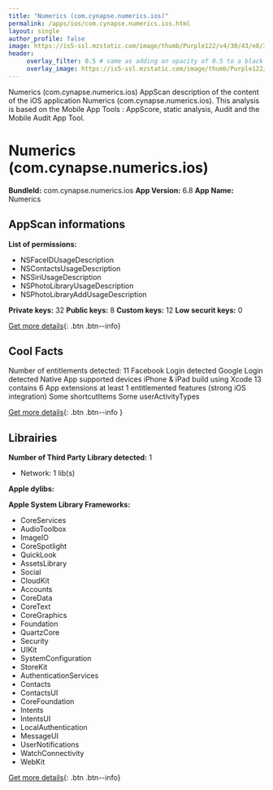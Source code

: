 ```yaml
---
title: "Numerics (com.cynapse.numerics.ios)"
permalink: /apps/ios/com.cynapse.numerics.ios.html
layout: single
author_profile: false
image: https://is5-ssl.mzstatic.com/image/thumb/Purple122/v4/30/43/e8/3043e8f7-3adb-2a49-dc1b-a0e0c8489e21/AppIcon-1x_U007emarketing-0-7-0-85-220.png/512x512bb.jpg
header: 
     overlay_filter: 0.5 # same as adding an opacity of 0.5 to a black background
     overlay_image: https://is5-ssl.mzstatic.com/image/thumb/Purple122/v4/30/43/e8/3043e8f7-3adb-2a49-dc1b-a0e0c8489e21/AppIcon-1x_U007emarketing-0-7-0-85-220.png/512x512bb.jpg
---
```

Numerics (com.cynapse.numerics.ios) AppScan description of the content of the iOS application Numerics (com.cynapse.numerics.ios). This analysis is based on the Mobile App Tools : AppScore, static analysis, Audit and the Mobile Audit App Tool.

# Numerics (com.cynapse.numerics.ios)

**BundleId:** com.cynapse.numerics.ios
**App Version:** 6.8
**App Name:** Numerics


## AppScan informations 

**List of permissions:** 
- NSFaceIDUsageDescription
- NSContactsUsageDescription
- NSSiriUsageDescription
- NSPhotoLibraryUsageDescription
- NSPhotoLibraryAddUsageDescription
  
  
**Private keys:** 32
**Public keys:** 8
**Custom keys:** 12
**Low securit keys:** 0
  
[Get more details](/pricing.html){: .btn .btn--info}

## Cool Facts

Number of entitlements detected: 11
Facebook Login detected
Google Login detected
Native App
supported devices iPhone & iPad
build using Xcode 13
contains 6 App extensions
at least 1 entitlemented features (strong iOS integration)
Some shortcutItems 
Some userActivityTypes
  
[Get more details](/pricing.html){: .btn .btn--info }

## Librairies 
**Number of Third Party Library detected:** 1
- Network: 1 lib(s)


**Apple dylibs:**


**Apple System Library Frameworks:**
- CoreServices
- AudioToolbox
- ImageIO
- CoreSpotlight
- QuickLook
- AssetsLibrary
- Social
- CloudKit
- Accounts
- CoreData
- CoreText
- CoreGraphics
- Foundation
- QuartzCore
- Security
- UIKit
- SystemConfiguration
- StoreKit
- AuthenticationServices
- Contacts
- ContactsUI
- CoreFoundation
- Intents
- IntentsUI
- LocalAuthentication
- MessageUI
- UserNotifications
- WatchConnectivity
- WebKit


  
[Get more details](/pricing.html){: .btn .btn--info}

